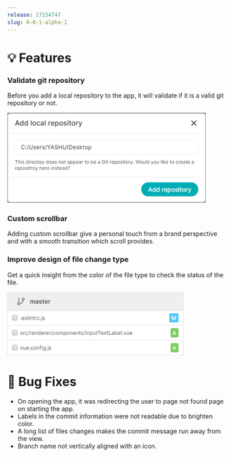 ```yaml
---
release: 17154747
slug: 0-0-1-alpha-1
---
```


# 💡 Features

### Validate git repository

Before you add a local repository to the app, it will validate if it is a valid git repository or not.

![Validate git repository](./images/validate-git-repository.png)

### Custom scrollbar

Adding custom scrollbar give a personal touch from a brand perspective and with a smooth transition which scroll provides.

### Improve design of file change type

Get a quick insight from the color of the file type to check the status of the file.

![File change status](./images/file-change-status.png)

# 🐞 Bug Fixes

- On opening the app, it was redirecting the user to page not found page on starting the app.
- Labels in the commit information were not readable due to brighten color.
- A long list of files changes makes the commit message run away from the view.
- Branch name not vertically aligned with an icon.
